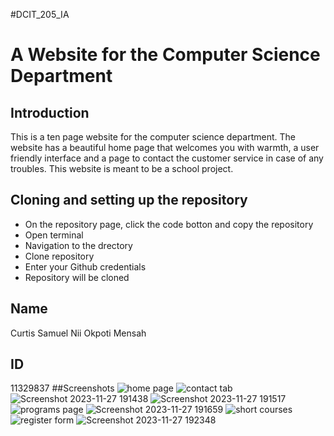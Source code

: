 #DCIT_205_IA
# A Website for the Computer Science Department
## Introduction
This is a ten page website for the computer science department. The website has a beautiful home page that welcomes you with warmth, a user friendly interface and a page to contact the customer service in case of any troubles. This website is meant to be a school project.
## Cloning and setting up the repository
* On the repository page, click the code botton and copy the repository
* Open terminal
* Navigation to the drectory
* Clone repository
* Enter your Github credentials
* Repository will be cloned
## Name
Curtis Samuel Nii Okpoti Mensah
## ID
11329837
##Screenshots
![home page](https://github.com/Curtis488/11329837_DCIT_205/assets/151444847/f4d18f6c-fdef-4729-89d2-db7299a82c5b)
![contact tab](https://github.com/Curtis488/11329837_DCIT_205/assets/151444847/5f6d1b1a-05dc-46a0-bee7-0096a8b9fc36)
![Screenshot 2023-11-27 191438](https://github.com/Curtis488/11329837_DCIT_205/assets/151444847/f120ce47-f09c-4ea8-9e9f-f7792c5861a4)
![Screenshot 2023-11-27 191517](https://github.com/Curtis488/11329837_DCIT_205/assets/151444847/c77a9bfa-6204-44fa-956c-79278f02bc1a)
![programs page](https://github.com/Curtis488/11329837_DCIT_205/assets/151444847/a7daf100-0f39-4291-b17f-b07ff2c3a365)
![Screenshot 2023-11-27 191659](https://github.com/Curtis488/11329837_DCIT_205/assets/151444847/34271f2f-e509-4928-8894-c99db6624778)
![short courses](https://github.com/Curtis488/11329837_DCIT_205/assets/151444847/9ec72b46-0c3c-43c3-9e3d-b7546a2ae92f)
![register form](https://github.com/Curtis488/11329837_DCIT_205/assets/151444847/d171482a-e91e-4015-874f-68b52007241e)
![Screenshot 2023-11-27 192348](https://github.com/Curtis488/11329837_DCIT_205/assets/151444847/642bf897-546c-42df-add2-45c0ead9aa4d)

